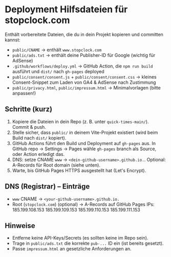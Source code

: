 # Deployment Hilfsdateien für stopclock.com

Enthält vorbereitete Dateien, die du in dein Projekt kopieren und committen kannst:

- `public/CNAME` → enthält `www.stopclock.com`
- `public/ads.txt` → enthält deine Publisher-ID für Google (wichtig für AdSense)
- `.github/workflows/deploy.yml` → GitHub Action, die `npm run build` ausführt und `dist/` nach `gh-pages` deployed
- `public/consent/consent.js` + `public/consent/consent.css` → kleines Consent-Snippet zum Laden von GA4 & AdSense nach Zustimmung
- `public/privacy.html`, `public/impressum.html` → Minimalvorlagen (bitte anpassen!)

## Schritte (kurz)
1. Kopiere die Dateien in dein Repo (z. B. unter `quick-times-main/`). Commit & push.
2. Stelle sicher, dass `public/` in deinem Vite-Projekt existiert (wird beim Build nach `dist/` kopiert).
3. GitHub Actions führt den Build und Deployment auf `gh-pages` aus. In GitHub repo -> Settings -> Pages wähle `gh-pages` branch als Source, oder Action erledigt das.
4. DNS: setze CNAME `www` -> `<dein-github-username>.github.io.`. Optional: A-Records für Root domain (siehe unten).
5. Warte, bis GitHub Pages HTTPS ausgestellt hat (Let's Encrypt).

## DNS (Registrar) – Einträge
- `www` CNAME → `<your-github-username>.github.io.`
- Root (`stopclock.com`) (optional) → A-Records auf GitHub Pages IPs:
  185.199.108.153
  185.199.109.153
  185.199.110.153
  185.199.111.153

## Hinweise
- Entferne keine API-Keys/Secrets (es sollten keine im Repo sein).
- Trage in `public/ads.txt` die korrekte `pub-...` ID ein (ist bereits gesetzt).
- Passe `impressum.html` an gesetzliche Anforderungen an.
